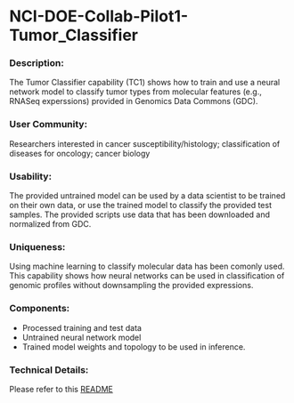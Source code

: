 # NCI-DOE-Collab-Pilot1-Tumor_Classifier

### Description:
The Tumor Classifier capability (TC1) shows how to train and use a neural network model  to classify tumor types from molecular features 
(e.g., RNASeq experssions) provided in Genomics Data Commons (GDC).

### User Community:	
Researchers interested in cancer susceptibility/histology; classification of diseases for oncology; cancer biology 


### Usability:	
The provided untrained model can be used by a data scientist to be trained on their own data, or use the trained model to classify the provided test samples. The provided scripts use data that has been downloaded and normalized from GDC.

### Uniqueness:	
Using machine learning to classify molecular data has been comonly used. This capability shows how neural networks can be used in
classification of genomic profiles without downsampling the provided expressions.

### Components:	
* Processed training and test data
* Untrained neural network model
* Trained model weights and topology to be used in inference.

### Technical Details:
Please refer to this [README](./Pilot1/TC1/README.md)
